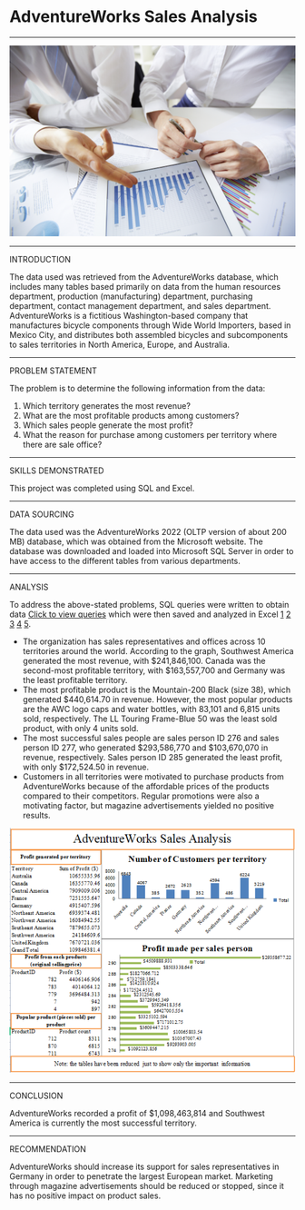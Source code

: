 # AdventureWorks Sales Analysis
---
![](UpLoadHeader.jpg)

---
INTRODUCTION

The data used was retrieved from the AdventureWorks database, which includes many tables based primarily on data from the human resources department, production (manufacturing) department, purchasing department, contact management department, and sales department. AdventureWorks is a fictitious Washington-based company that manufactures bicycle components through Wide World Importers, based in Mexico City, and distributes both assembled bicycles and subcomponents to sales territories in North America, Europe, and Australia.

---
PROBLEM STATEMENT

The problem is to determine the following information from the data:
1. Which territory generates the most revenue?
2. What are the most profitable products among customers?
3. Which sales people generate the most profit?
4. What the reason for purchase among customers per territory where there are sale office?

---
SKILLS DEMONSTRATED

This project was completed using SQL and Excel.

---
DATA SOURCING

The data used was the AdventureWorks 2022 (OLTP version of about 200 MB) database, which was obtained from the Microsoft website. The database was downloaded and loaded into Microsoft SQL Server in order to have access to the different tables from various departments.

---
ANALYSIS

To address the above-stated problems, SQL queries were written to obtain data [Click to view queries](https://github.com/Somoye-D-Dataman/AdventureWorks-Sales-Analysis/blob/main/adventureworksSQLqueries.pdf) which were then saved and analyzed in Excel [1](https://github.com/Somoye-D-Dataman/AdventureWorks-Sales-Analysis/blob/main/Profit_per_territory.xlsx) [2](https://github.com/Somoye-D-Dataman/AdventureWorks-Sales-Analysis/blob/main/Profit_generated_from_each_product.xlsx) [3](https://github.com/Somoye-D-Dataman/AdventureWorks-Sales-Analysis/blob/main/Profit_made_per%20sales_person.xlsx) [4](https://github.com/Somoye-D-Dataman/AdventureWorks-Sales-Analysis/blob/main/Reason_for_sales_per_territory.xlsx) [5](https://github.com/Somoye-D-Dataman/AdventureWorks-Sales-Analysis/blob/main/Customer_number_per_territory.xlsx).

- The organization has sales representatives and offices across 10 territories around the world. According to the graph, Southwest America generated the most revenue, with $241,846,100. Canada was the second-most profitable territory, with $163,557,700 and Germany was the least profitable territory.
- The most profitable product is the Mountain-200 Black (size 38), which generated $440,614.70 in revenue. However, the most popular products are the AWC logo caps and water bottles, with 83,101 and 6,815 units sold, respectively. The LL Touring Frame-Blue 50 was the least sold product, with only 4 units sold.
- The most successful sales people are sales person ID 276 and sales person ID 277, who generated $293,586,770 and $103,670,070 in revenue, respectively. Sales person ID 285 generated the least profit, with only $172,524.50 in revenue.
- Customers in all territories were motivated to purchase products from AdventureWorks because of the affordable prices of the products compared to their competitors. Regular promotions were also a motivating factor, but magazine advertisements yielded no positive results.

![](Picturedashboard.png)

---
CONCLUSION

AdventureWorks recorded a profit of $1,098,463,814 and Southwest America is currently the most successful territory.

---
RECOMMENDATION

AdventureWorks should increase its support for sales representatives in Germany in order to penetrate the largest European market. Marketing through magazine advertisements should be reduced or stopped, since it has no positive impact on product sales.
